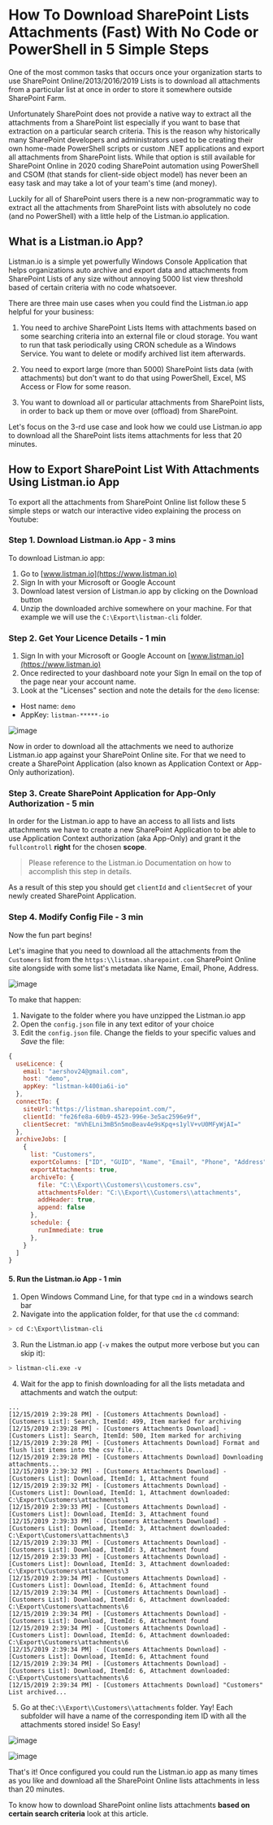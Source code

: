 # How To Download SharePoint Lists Attachments (Fast) With No Code or PowerShell in 5 Simple Steps

One of the most common tasks that occurs once your organization starts to use SharePoint Online/2013/2016/2019 Lists is to download all attachments from a particular list at once in order to store it somewhere outside SharePoint Farm. 

Unfortunately SharePoint does not provide a native way to extract all the attachments from a SharePoint list especially if you want to base that extraction on a particular search criteria. This is the reason why historically many SharePoint developers and administrators used to be creating their own home-made PowerShell scripts or custom .NET applications and export all attachments from SharePoint lists. While that option is still available for SharePoint Online in 2020 coding SharePoint automation using PowerShell and CSOM (that stands for client-side object model) has never been an easy task and may take a lot of your team's time (and money).

Luckily for all of SharePoint users there is a new non-programmatic way to extract all the attachments from SharePoint lists with absolutely no code (and no PowerShell) with a little help of the Listman.io application.

## What is a Listman.io App?

Listman.io is a simple yet powerfully Windows Console Application that helps organizations auto archive and export data and attachments from SharePoint Lists of any size without annoying 5000 list view threshold based of certain criteria with no code whatsoever.

There are three main use cases when you could find the Listman.io app helpful for your business:

1. You need to archive SharePoint Lists Items with attachments based on some searching criteria into an external file or cloud storage. You want to run that task periodically using CRON schedule as a Windows Service. You want to delete or modify archived list item afterwards.

2. You need to export large (more than 5000) SharePoint lists data (with attachments) but don't want to do that using PowerShell, Excel, MS Access or Flow for some reason.

3. You want to download all or particular attachments from SharePoint lists, in order to back up them or move over (offload) from SharePoint.

Let's focus on the 3-rd use case and look how we could use Listman.io app to download all the SharePoint lists items attachments for less that 20 minutes.

## How to Export SharePoint List With Attachments Using Listman.io App

To export all the attachments from SharePoint Online list follow these 5 simple steps or watch our interactive video explaining the process on Youtube:



### Step 1. Download Listman.io App - 3 mins

To download Listman.io app:
1. Go to [www.listman.io](https://www.listman.io)
2. Sign In with your Microsoft or Google Account
3. Download latest version of Listman.io app by clicking on the Download button
4. Unzip the downloaded archive somewhere on your machine. For that example we will use the `C:\Export\listman-cli` folder.

### Step 2. Get Your Licence Details - 1 min
1. Sign In with your Microsoft or Google Account on [www.listman.io](https://www.listman.io)
3. Once redirected to your dashboard note your Sign In email on the top of the page near your account name.
4. Look at the "Licenses" section and note the details for the `demo` license:
 * Host name: `demo`
 * AppKey: `listman-*****-io`

![image](https://user-images.githubusercontent.com/13550565/70397377-ad90b500-1a4c-11ea-9d55-40d091bc19dd.png)

Now in order to download all the attachments we need to authorize Listman.io app against your SharePoint Online site. For that we need to create a SharePoint Application (also known as Application Context or App-Only authorization). 

### Step 3. Create SharePoint Application for App-Only Authorization - 5 min

In order for the Listman.io app to have an access to all lists and lists attachments we have to create a new SharePoint Application to be able to use Application Context authorization (aka App-Only) and grant it the `fullcontroll` **right** for the chosen **scope**.

> Please reference to the Listman.io Documentation on how to accomplish this step in details.

As a result of this step you should get `clientId` and `clientSecret` of your newly created SharePoint Application.

### Step 4. Modify Config File - 3 min

Now the fun part begins! 

Let's imagine that you need to download all the attachments from the `Customers` list from the `https:\\listman.sharepoint.com` SharePoint Online site alongside with some list's metadata like Name, Email, Phone, Address. 

![image](https://user-images.githubusercontent.com/58321045/70859205-89e8d580-1f4a-11ea-97b3-ee7385630151.png)

To make that happen:

1. Navigate to the folder where you have unzipped the Listman.io app 
2. Open the `config.json` file in any text editor of your choice
3. Edit the `config.json` file. Change the fields to your specific values and *Save* the file:

```js
{
  useLicence: {
    email: "aershov24@gmail.com",
    host: "demo",
    appKey: "listman-k400ia6i-io"
  },
  connectTo: {
    siteUrl:"https://listman.sharepoint.com/",
    clientId: "fe26fe8a-60b9-4523-996e-3e5ac2596e9f",
    clientSecret: "mVhELni3mB5n5moBeav4e9sKpq+s1ylV+vU0MFyWjAI="
  },
  archiveJobs: [
    {
      list: "Customers",
      exportColumns: ["ID", "GUID", "Name", "Email", "Phone", "Address"],
      exportAttachments: true,
      archiveTo: {
        file: "C:\\Export\\Customers\\customers.csv",
        attachmentsFolder: "C:\\Export\\Customers\\attachments",
        addHeader: true,
        append: false
      },
      schedule: {
        runImmediate: true
      },
    }
  ]
}
```

#### 5. Run the Listman.io App - 1 min

1. Open Windows Command Line, for that type `cmd` in a windows search bar
2. Navigate into the application folder, for that use the `cd` command:
```sh
> cd C:\Export\listman-cli
``` 
3. Run the Listman.io app (`-v` makes the output more verbose but you can skip it):
```sh
> listman-cli.exe -v
``` 
4. Wait for the app to finish downloading for all the lists metadata and attachments and watch the output:

```
...
[12/15/2019 2:39:28 PM] - [Customers Attachments Download] - [Customers List]: Search, ItemId: 499, Item marked for archiving
[12/15/2019 2:39:28 PM] - [Customers Attachments Download] - [Customers List]: Search, ItemId: 500, Item marked for archiving
[12/15/2019 2:39:28 PM] - [Customers Attachments Download] Format and flush list items into the csv file...
[12/15/2019 2:39:28 PM] - [Customers Attachments Download] Downloading attachments...
[12/15/2019 2:39:32 PM] - [Customers Attachments Download] - [Customers List]: Download, ItemId: 1, Attachment found
[12/15/2019 2:39:32 PM] - [Customers Attachments Download] - [Customers List]: Download, ItemId: 1, Attachment downloaded: C:\Export\Customers\attachments\1
[12/15/2019 2:39:33 PM] - [Customers Attachments Download] - [Customers List]: Download, ItemId: 3, Attachment found
[12/15/2019 2:39:33 PM] - [Customers Attachments Download] - [Customers List]: Download, ItemId: 3, Attachment downloaded: C:\Export\Customers\attachments\3
[12/15/2019 2:39:33 PM] - [Customers Attachments Download] - [Customers List]: Download, ItemId: 3, Attachment found
[12/15/2019 2:39:33 PM] - [Customers Attachments Download] - [Customers List]: Download, ItemId: 3, Attachment downloaded: C:\Export\Customers\attachments\3
[12/15/2019 2:39:34 PM] - [Customers Attachments Download] - [Customers List]: Download, ItemId: 6, Attachment found
[12/15/2019 2:39:34 PM] - [Customers Attachments Download] - [Customers List]: Download, ItemId: 6, Attachment downloaded: C:\Export\Customers\attachments\6
[12/15/2019 2:39:34 PM] - [Customers Attachments Download] - [Customers List]: Download, ItemId: 6, Attachment found
[12/15/2019 2:39:34 PM] - [Customers Attachments Download] - [Customers List]: Download, ItemId: 6, Attachment downloaded: C:\Export\Customers\attachments\6
[12/15/2019 2:39:34 PM] - [Customers Attachments Download] - [Customers List]: Download, ItemId: 6, Attachment found
[12/15/2019 2:39:34 PM] - [Customers Attachments Download] - [Customers List]: Download, ItemId: 6, Attachment downloaded: C:\Export\Customers\attachments\6
[12/15/2019 2:39:34 PM] - [Customers Attachments Download] "Customers" List archived...
```

5. Go at the`C:\\Export\\Customers\\attachments` folder. Yay! Each subfolder will have a name of the corresponding item ID with all the attachments stored inside! So Easy!

![image](https://user-images.githubusercontent.com/58321045/70859170-05965280-1f4a-11ea-872a-ce0d22b45fb5.png)

![image](https://user-images.githubusercontent.com/58321045/70859180-25c61180-1f4a-11ea-85ae-13906b484189.png)


That's it! Once configured you could run the Listman.io app as many times as you like and download all the SharePoint Online lists attachments in less than 20 minutes.

To know how to download SharePoint online lists attachments **based on certain search criteria** look at this article.
